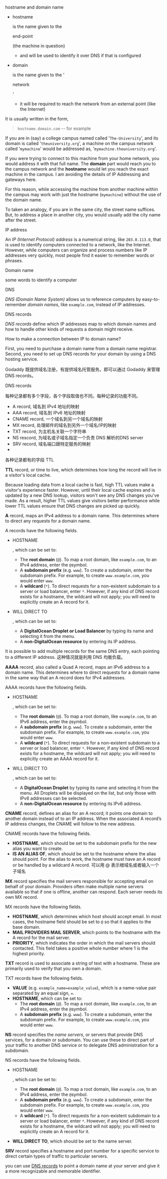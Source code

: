 hostname and domain name

- hostname

   

  is the name given to the

   

  end-point

   

  (the machine in question)

  - and will be used to identify it over DNS if that is configured

- domain

   

  is the name given to the '

  network

  '

  - it will be required to reach the network from an external point (like the Internet)

It is usually written in the form,

> `hostname.domain.com` -- for example

If you are in (say) a college campus named called '`The-University`',
and its domain is called '`theuniversity.org`',
a machine on the campus network called '`mymachine`' would be addressed as, '`mymachine.theuniversity.org`'.

If you were trying to connect to this machine from your home network,
you would address it with that full name.
The **domain** part would reach you to the campus network
and the **hostname** would let you reach the exact machine in the campus.
I am avoiding the details of IP Addressing and gateways here.

For this reason, while accessing the machine from another machine within the campus
may work with just the hostname (`mymachine`) without the use of the domain name.

To taken an analogy, if you are in the same city, the street name suffices.
But, to address a place in another city, you would usually add the city name after the street.



IP address

An *IP (Internet Protocol) address* is a numerical string, like `203.0.113.0`, that is used to identify computers connected to a network, like the Internet. However, while computers can organize and process numbers like IP addresses very quickly, most people find it easier to remember words or phrases.



Domain name

some words to identify a computer



DNS

*DNS (Domain Name System)* allows us to reference computers by easy-to-remember *domain names*, like `example.com`, instead of IP addresses. 



DNS records

*DNS records* define which IP addresses map to which domain names and how to handle other kinds of requests a domain might receive.



How to make a connection between IP to domain name?

First, you need to purchase a domain name from a domain name registrar. Second, you need to set up DNS records for your domain by using a DNS hosting service.

Godaddy 既提供域名注册，有提供域名托管服务。即可以通过 Godaddy 来管理 DNS records。



DNS records

每种记录都有多个字段，各个字段取值也不同。每种记录的功能不同。

* A record, 域名到 IPv4 地址的映射
* AAA record, 域名到 IPv6 地址的映射
* CNAME record, 一个域名到另一个域名的映射
* MX record, 处理邮件的域名到另外一个域名/IP的映射
* TXT record, 为主机名关联一个字符串
* NS rescord, 为域名或子域名指定一个负责 DNS 解析的DNS server
* SRV record, 域名端口跟特定服务的映射
* ​



各种记录都有的字段 TTL

**TTL** record, or time to live, which determines how long the record will live in a visitor's local cache.

Because loading data from a local cache is fast, high TTL values make a visitor's experience faster. However, until their local cache expires and is updated by a new DNS lookup, visitors won't see any DNS changes you've made. As a result, higher TTL values give visitors better performance while lower TTL values ensure that DNS changes are picked up quickly.



**A** record, maps an IPv4 address to a domain name. This determines where to direct any requests for a domain name.

 A records have the following fields.

- HOSTNAME

  , which can be set to:

  - The **root domain** (`@`). To map a root domain, like `example.com`, to an IPv4 address, enter the `@`symbol.
  - A **subdomain prefix** (e.g. `www`). To create a subdomain, enter the subdomain prefix. For example, to create `www.example.com`, you would enter `www`.
  - A **wildcard** (`*`). To direct requests for a non-existent subdomain to a server or load balancer, enter `*`. However, if any kind of DNS record exists for a hostname, the wildcard will not apply; you will need to explicitly create an A record for it.

- WILL DIRECT TO

  , which can be set to:

  - A **DigitalOcean Droplet or Load Balancer** by typing its name and selecting it from the menu.
  - A **non-DigitalOcean resource** by entering its IP address.

It is possible to add multiple records for the same DNS entry, each pointing to a different IP address. 这种情况就是利用 DNS 均衡负载。



**AAAA** record, also called a Quad A record, maps an IPv6 address to a domain name. This determines where to direct requests for a domain name in the same way that an A record does for IPv4 addresses.

AAAA records have the following fields.

- HOSTNAME

  , which can be set to:

  - The **root domain** (`@`). To map a root domain, like `example.com`, to an IPv6 address, enter the `@`symbol.
  - A **subdomain prefix** (e.g. `www`). To create a subdomain, enter the subdomain prefix. For example, to create `www.example.com`, you would enter `www`.
  - A **wildcard** (`*`). To direct requests for a non-existent subdomain to a server or load balancer, enter `*`. However, if any kind of DNS record exists for a hostname, the wildcard will not apply; you will need to explicitly create an AAAA record for it.

- WILL DIRECT TO

  , which can be set to:

  - A **DigitalOcean Droplet** by typing its name and selecting it from the menu. All Droplets will be displayed on the list, but only those with IPv6 addresses can be selected.
  - A **non-DigitalOcean resource** by entering its IPv6 address.



**CNAME** record,  defines an alias for an A record; it points one domain to another domain instead of to an IP address. When the associated A record’s IP address changes, the CNAME will follow to the new address. 

CNAME records have the following fields.

- **HOSTNAME**, which should be set to the subdomain prefix for the new alias you want to create.
- **IS AN ALIAS OF**, which should be set to the hostname where the alias should point. For the alias to work, the hostname must have an A record or be handled by a wildcard A record. 可以用 @ 表示根域名或者输入一个子域名



**MX** record specifies the mail servers responsible for accepting email on behalf of your domain. Providers often make multiple name servers available so that if one is offline, another can respond. Each server needs its own MX record.

MX records have the following fields.

- **HOSTNAME**, which determines which host should accept email. In most cases, the hostname field should be set to `@` so that it applies to the base domain.
- **MAIL PROVIDERS MAIL SERVER**, which points to the hostname with the A record for the mail server.
- **PRIORITY**, which indicates the order in which the mail servers should contacted. This field takes a positive whole number where 1 is the highest priority.



**TXT** record is used to associate a string of text with a hostname. These are primarily used to verify that you own a domain.

TXT records have the following fields.

- **VALUE** (e.g. `example_name=example_value`), which is a name-value pair separated by an equal sign, `=`.
- **HOSTNAME**, which can be set to:
  - The **root domain** (`@`). To map a root domain, like `example.com`, to an IPv4 address, enter the `@`symbol.
  - A **subdomain prefix** (e.g. `www`). To create a subdomain, enter the subdomain prefix. For example, to create `www.example.com`, you would enter `www`.



**NS** record specifies the *name servers*, or servers that provide DNS services, for a domain or subdomain. You can use these to direct part of your traffic to another DNS service or to delegate DNS administration for a subdomain.

NS records have the following fields.

- HOSTNAME

  , which can be set to:

  - The **root domain** (`@`). To map a root domain, like `example.com`, to an IPv4 address, enter the `@`symbol.
  - A **subdomain prefix** (e.g. `www`). To create a subdomain, enter the subdomain prefix. For example, to create `www.example.com`, you would enter `www`.
  - A **wildcard** (`*`). To direct requests for a non-existent subdomain to a server or load balancer, enter `*`. However, if any kind of DNS record exists for a hostname, the wildcard will not apply; you will need to explicitly create an A record for it.

- **WILL DIRECT TO**, which should be set to the name server.



**SRV** record specifies a hostname and port number for a specific service to direct certain types of traffic to particular servers.







you can use [DNS records](https://linode.com/docs/hosting-website#add-dns-records) to point a domain name at your server and give it a more recognizable and memorable identifier.